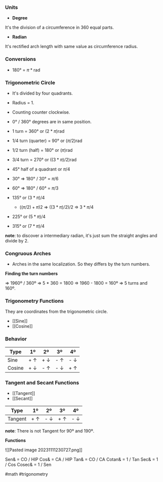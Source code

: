### Units

* **Degree**

It's the division of a circumference in 360 equal parts.

* **Radian**

It's rectified arch length with same value as circumference radius.
### Conversions

* 180° = $\pi * \text{rad}$ 

### Trigonometric Circle

* It's divided by four quadrants.
* Radius = 1.
* Counting counter clockwise.
* 0° / 360° degrees are in same position.

* 1 turn = 360° or $(2 * \pi) \text{rad}$
* 1/4 turn (quarter) = 90° or $(\pi / 2) \text{rad}$
* 1/2 turn (half) = 180° or $(\pi) \text{rad}$
* 3/4 turn = 270° or $((3 * \pi) / 2)  \text{rad}$

* 45° half of a quadrant or $\pi / 4$
* 30° => 180° / 30° = $\pi / 6$
* 60° => 180° / 60° = $\pi / 3$

* 135° or $(3 * \pi) / 4$
	* $((\pi / 2) + \pi) 2$ => $((3 * \pi)/2)/2$ => $3 * \pi / 4$
* 225° or $(5 * \pi) / 4$
* 315° or $(7 * \pi) / 4$

**note**: to discover a intermediary radian, it's just sum the straight angles and divide by 2.

### Congruous Arches

* Arches in the same localization. So they differs by the turn numbers.

**Finding the turn numbers**

=> 1960º / 360º => 5 * 360 = 1800 => 1960 - 1800 = 160º => 5 turns and 160º. 
### Trigonometry Functions

They are coordinates from the trigonometric circle.

* [[Sine]]
* [[Cosine]]
### Behavior

| Type | 1º | 2º | 3º | 4º |
|--|--|--|--|--|
| Sine | + $\uparrow$ | + $\downarrow$ | - $\uparrow$ | - $\downarrow$ |
| Cosine | + $\downarrow$ | - $\uparrow$ | - $\downarrow$ | + $\uparrow$ |

### Tangent and Secant Functions

* [[Tangent]]
* [[Secant]]

|Type|1º|2º|3º|4º|
|---|---|---|---|---|
|Tangent|+ $\uparrow$ |- $\downarrow$|+ $\uparrow$|- $\downarrow$|

**note**: There is not Tangent for 90º and 190º.

**Functions**

![[Pasted image 20231111230727.png]]

Sen& = CO / HIP
Cos& = CA / HIP
Tan& = CO / CA
Cotan& = 1 / Tan
Sec& = 1 / Cos
Cosec& = 1 / Sen

#math #trigonometry